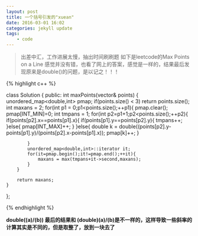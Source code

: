 ```yaml
---
layout: post
title: 一个括号引发的"xuean"
date: 2016-03-01 16:02
categories: jekyll update
tags:
    - code
---
```


> 出差中汇，工作进展太慢，抽出时间刷刷题
> 如下是leetcode的Max Points on a Line 
> 感觉并没有错，也看了网上的答案，感觉是一样的，结果最后发现原来是double()的问题，是以记之！！！

{% highlight c++ %}

class Solution {
public:
    int maxPoints(vector<Point>& points) {
        unordered_map<double,int> pmap;
        if(points.size() < 3)
            return points.size();
        int maxans = 2;
        for(int p1 = 0;p1<points.size();++p1){
            pmap.clear();
            pmap[INT_MIN]=0;
            int tmpans = 1;
            for(int p2=p1+1;p2<points.size();++p2){
                if(points[p2].x==points[p1].x){
                    if(points[p1].y==points[p2].y){
                        tmpans++;
                    }else{
                        pmap[INT_MAX]++;
                    }
                }else{
                    double k = double((points[p2].y-points[p1].y)/(points[p2].x-points[p1].x));
                    pmap[k]++;
                }
              
            }
            unordered_map<double,int>::iterator it;
            for(it=pmap.begin();it!=pmap.end();++it){
                maxans = max(tmpans+it->second,maxans);
            }
        }

        return maxans;
    }
};

{% endhighlight %}

**double((a)/(b)) 最后的结果和 (double)(a)/(b)是不一样的，这样导致一些斜率的计算其实是不同的，但是取整了，放到一块去了**
